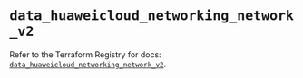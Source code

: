 # `data_huaweicloud_networking_network_v2`

Refer to the Terraform Registry for docs: [`data_huaweicloud_networking_network_v2`](https://registry.terraform.io/providers/huaweicloud/huaweicloud/1.71.1/docs/data-sources/networking_network_v2).
